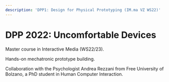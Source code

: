 ```yaml
---
description: 'DPP1: Design for Physical Prototyping (IM.ma VZ WS22)'
---
```


# DPP 2022: Uncomfortable Devices



Master course in Interactive Media (WS22/23).

Hands-on mechatronic prototype building.

Collaboration with the Psychologist Andrea Rezzani from Free University of Bolzano, a PhD student in Human Computer Interaction.
